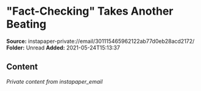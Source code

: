 # "Fact-Checking" Takes Another Beating

**Source:** instapaper-private://email/301115465962122ab77d0eb28acd2172/
**Folder:** Unread
**Added:** 2021-05-24T15:13:37




## Content
*Private content from instapaper_email*
